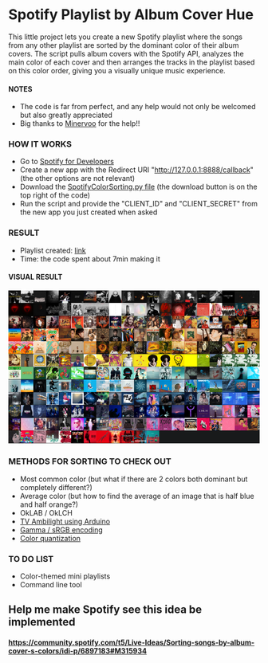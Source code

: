 # Spotify Playlist by Album Cover Hue
This little project lets you create a new Spotify playlist where the songs from any other playlist are sorted by the dominant color of their album covers.
The script pulls album covers with the Spotify API, analyzes the main color of each cover and then arranges the tracks in the playlist based on this color order, giving you a visually unique music experience.

#### NOTES
- The code is far from perfect, and any help would not only be welcomed but also greatly appreciated
- Big thanks to [Minervoo](https://github.com/minervoo) for the help!!

### HOW IT WORKS
- Go to [Spotify for Developers](https://developer.spotify.com/dashboard)
- Create a new app with the Redirect URI "http://127.0.0.1:8888/callback" (the other options are not relevant)
- Download the [SpotifyColorSorting.py file](https://github.com/armeliens/SpotifyColorSorting/blob/main/SpotifyColorSorting.py) (the download button is on the top right of the code)
- Run the script and provide the "CLIENT_ID" and "CLIENT_SECRET" from the new app you just created when asked

### RESULT
- Playlist created: [link](https://open.spotify.com/playlist/7KcaZp49FUo84UmSiXXsEm?si=bf4aa6cf28064061)
- Time: the code spent about 7min making it

#### VISUAL RESULT
![Visual result](https://github.com/armeliens/SpotifyColorSorting/blob/main/Visual%20result.png)

### METHODS FOR SORTING TO CHECK OUT
- Most common color (but what if there are 2 colors both dominant but completely different?)
- Average color (but how to find the average of an image that is half blue and half orange?)
- OkLAB / OkLCH
- [TV Ambilight using Arduino](https://www.instructables.com/Make-your-own-TV-ambilight-using-Arduino/)
- [Gamma / sRGB encoding](https://www.gimp-forum.net/Thread-What-is-the-gamma-encoding-and-why-are-my-color-computations-wrong)
- [Color quantization](https://en.wikipedia.org/wiki/Color_quantization)

### TO DO LIST
- Color-themed mini playlists
- Command line tool

## Help me make Spotify see this idea be implemented
#### https://community.spotify.com/t5/Live-Ideas/Sorting-songs-by-album-cover-s-colors/idi-p/6897183#M315934

